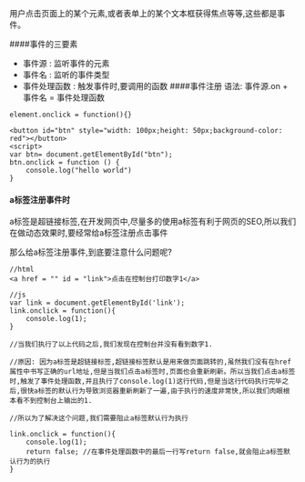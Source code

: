 用户点击页面上的某个元素,或者表单上的某个文本框获得焦点等等,这些都是事件。

####事件的三要素

- 事件源  :   监听事件的元素
- 事件名  :    监听的事件类型
- 事件处理函数 : 触发事件时,要调用的函数
####事件注册
语法: 事件源.on + 事件名 = 事件处理函数
```
element.onclick = function(){}
```
```
<button id="btn" style="width: 100px;height: 50px;background-color: red"></button>
<script>
var btn= document.getElementById("btn");
btn.onclick = function () {
    console.log("hello world")
}
```

#### a标签注册事件时

a标签是超链接标签,在开发网页中,尽量多的使用a标签有利于网页的SEO,所以我们在做动态效果时,要经常给a标签注册点击事件

那么给a标签注册事件,到底要注意什么问题呢?

    //html 
    <a href = "" id = "link">点击在控制台打印数字1</a>
    
    //js
    var link = document.getElementById('link');
    link.onclick = function(){
        console.log(1);
    }
    
    //当我们执行了以上代码之后,我们发现在控制台并没有看到数字1.
    
    //原因: 因为a标签是超链接标签,超链接标签默认是用来做页面跳转的,虽然我们没有在href属性中书写正确的url地址,但是当我们点击a标签时,页面也会重新刷新。所以当我们点击a标签时,触发了事件处理函数,并且执行了console.log(1)这行代码,但是当这行代码执行完毕之后,很快a标签的默认行为导致浏览器重新刷新了一遍,由于执行的速度非常快,所以我们肉眼根本看不到控制台上输出的1.
    
    //所以为了解决这个问题,我们需要阻止a标签默认行为执行
    
    link.onclick = function(){
        console.log(1);
        return false; //在事件处理函数中的最后一行写return false,就会阻止a标签默认行为的执行
    }
    


